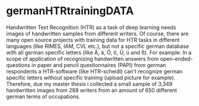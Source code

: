 # germanHTRtrainingDATA
Handwritten Text Recognition (HTR) as a task of deep learning needs images of handwritten samples from different writers. Of course, there are many open source projects with training data for HTR tasks in different languages (like RIMES, IAM, CVL etc.), 
but not a specific german database with all german specific letters (like Ä, ä, Ö, ö, Ü, ü and ß). 
For example: In a scope of application of recognizing handwritten answers from open-ended-questions in paper and pencil questionnaires (PAPI) from german respondents a HTR-software (like HTR-scheidl) can't recognize german specific letters without 
specific training (upload picture for example).    
Therefore, due my master thesis i collected a small sample of 3,349 handwritten images from 288 writers from an amount of 650 different german terms of occupations. 
